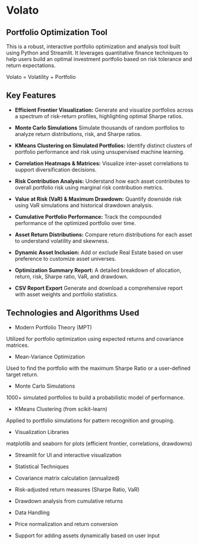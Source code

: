 # Volato

## Portfolio Optimization Tool

This is a robust, interactive portfolio optimization and analysis tool built using Python and Streamlit. It leverages quantitative finance techniques to help users build an optimal investment portfolio based on risk tolerance and return expectations.

Volato = Volatility + Portfolio

## Key Features

- **Efficient Frontier Visualization:**
 Generate and visualize portfolios across a spectrum of risk-return profiles, highlighting optimal Sharpe ratios.

- **Monte Carlo Simulations**
 Simulate thousands of random portfolios to analyze return distributions, risk, and Sharpe ratios.

- **KMeans Clustering on Simulated Portfolios:**
 Identify distinct clusters of portfolio performance and risk using unsupervised machine learning.

- **Correlation Heatmaps & Matrices:**
 Visualize inter-asset correlations to support diversification decisions.

- **Risk Contribution Analysis:**
 Understand how each asset contributes to overall portfolio risk using marginal risk contribution metrics.

- **Value at Risk (VaR) & Maximum Drawdown:**
 Quantify downside risk using VaR simulations and historical drawdown analysis.

- **Cumulative Portfolio Performance:**
Track the compounded performance of the optimized portfolio over time.

- **Asset Return Distributions:**
Compare return distributions for each asset to understand volatility and skewness.

- **Dynamic Asset Inclusion:**
 Add or exclude Real Estate based on user preference to customize asset universes.

- **Optimization Summary Report:**
 A detailed breakdown of allocation, return, risk, Sharpe ratio, VaR, and drawdown.

- **CSV Report Export**
 Generate and download a comprehensive report with asset weights and portfolio statistics.

## Technologies and Algorithms Used

- Modern Portfolio Theory (MPT)

Utilized for portfolio optimization using expected returns and covariance matrices.

- Mean-Variance Optimization

Used to find the portfolio with the maximum Sharpe Ratio or a user-defined target return.

- Monte Carlo Simulations

1000+ simulated portfolios to build a probabilistic model of performance.

- KMeans Clustering (from scikit-learn)

Applied to portfolio simulations for pattern recognition and grouping.

- Visualization Libraries

matplotlib and seaborn for plots (efficient frontier, correlations, drawdowns)

- Streamlit for UI and interactive visualization

- Statistical Techniques

- Covariance matrix calculation (annualized)

- Risk-adjusted return measures (Sharpe Ratio, VaR)

- Drawdown analysis from cumulative returns

- Data Handling

- Price normalization and return conversion

- Support for adding assets dynamically based on user input


